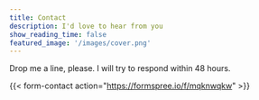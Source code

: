 ```yaml
---
title: Contact
description: I'd love to hear from you
show_reading_time: false
featured_image: '/images/cover.png'
---
```


Drop me a line, please. I will try to respond within 48 hours. 

{{< form-contact action="https://formspree.io/f/mqknwqkw"  >}}
